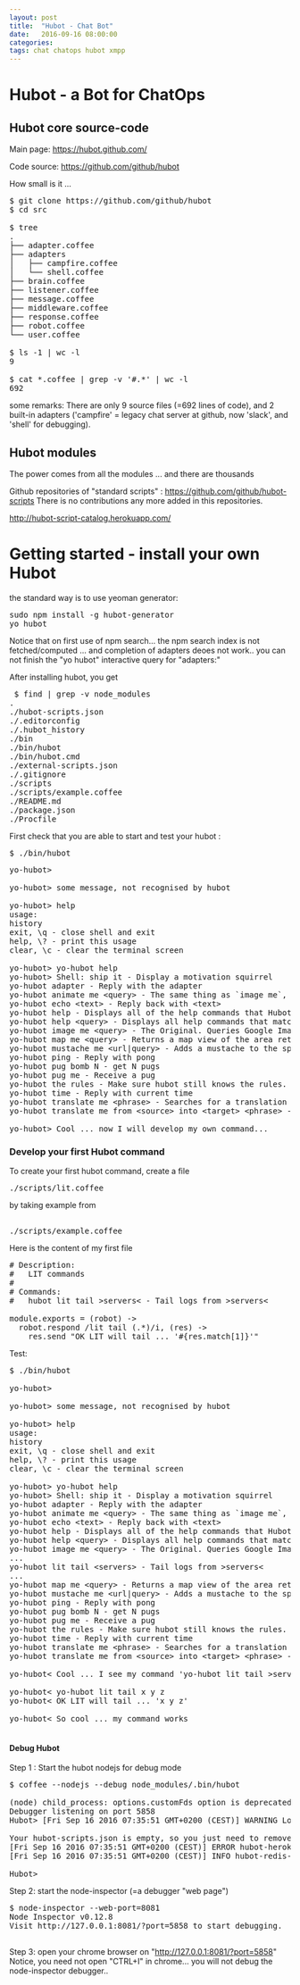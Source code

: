 ```yaml
---
layout: post
title:  "Hubot - Chat Bot"
date:   2016-09-16 08:00:00
categories: 
tags: chat chatops hubot xmpp
---
```


<h1>Hubot - a Bot for ChatOps</h1>

<H2>Hubot core source-code</H2>
Main page: <A href="https://hubot.github.com/">https://hubot.github.com/</A>

Code source: <A href="https://github.com/github/hubot">https://github.com/github/hubot</A>

How small is it ...
<PRE>
$ git clone https://github.com/github/hubot
$ cd src

$ tree
.
├── adapter.coffee
├── adapters
│   ├── campfire.coffee
│   └── shell.coffee
├── brain.coffee
├── listener.coffee
├── message.coffee
├── middleware.coffee
├── response.coffee
├── robot.coffee
└── user.coffee

$ ls -1 | wc -l
9

$ cat *.coffee | grep -v '#.*' | wc -l
692
</PRE>

some remarks:
There are only 9 source files (=692 lines of code), and 2 built-in adapters ('campfire' = legacy chat server at github, now 'slack', and 'shell' for debugging).

<H2>Hubot modules</H2>

The power comes from all the modules ... and there are thousands

Github repositories of "standard scripts" : 
<A href="https://github.com/github/hubot-scripts">https://github.com/github/hubot-scripts</A>
There is no contributions any more added in this repositories.

<A href="http://hubot-script-catalog.herokuapp.com/">http://hubot-script-catalog.herokuapp.com/</A>


<H1>Getting started - install your own Hubot</H1>

the standard way is to use yeoman generator:

<PRE>
sudo npm install -g hubot-generator 
yo hubot
</PRE>


Notice that on first use of npm search... the npm search index is not fetched/computed ... and completion of adapters deoes not work.. you can not finish the "yo hubot" interactive query for "adapters:"


After installing hubot, you get
<PRE>
 $ find | grep -v node_modules
.
./hubot-scripts.json
./.editorconfig
./.hubot_history
./bin
./bin/hubot
./bin/hubot.cmd
./external-scripts.json
./.gitignore
./scripts
./scripts/example.coffee
./README.md
./package.json
./Procfile
</PRE>

First check that you are able to start and test your hubot :
<PRE>
$ ./bin/hubot
</PRE>

<PRE>
yo-hubot&gt;

yo-hubot&gt; some message, not recognised by hubot

yo-hubot&gt; help
usage:
history 
exit, \q - close shell and exit
help, \? - print this usage
clear, \c - clear the terminal screen

yo-hubot&gt; yo-hubot help
yo-hubot&gt; Shell: ship it - Display a motivation squirrel
yo-hubot adapter - Reply with the adapter
yo-hubot animate me &lt;query&gt; - The same thing as `image me`, except adds a few parameters to try to return an animated GIF instead.
yo-hubot echo &lt;text&gt; - Reply back with &lt;text&gt;
yo-hubot help - Displays all of the help commands that Hubot knows about.
yo-hubot help &lt;query&gt; - Displays all help commands that match &lt;query&gt;.
yo-hubot image me &lt;query&gt; - The Original. Queries Google Images for &lt;query&gt; and returns a random top result.
yo-hubot map me &lt;query&gt; - Returns a map view of the area returned by `query`.
yo-hubot mustache me &lt;url|query&gt; - Adds a mustache to the specified URL or query result.
yo-hubot ping - Reply with pong
yo-hubot pug bomb N - get N pugs
yo-hubot pug me - Receive a pug
yo-hubot the rules - Make sure hubot still knows the rules.
yo-hubot time - Reply with current time
yo-hubot translate me &lt;phrase&gt; - Searches for a translation for the &lt;phrase&gt; and then prints that bad boy out.
yo-hubot translate me from &lt;source&gt; into &lt;target&gt; &lt;phrase&gt; - Translates &lt;phrase&gt; from &lt;source&gt; into &lt;target&gt;. Both &lt;source&gt; and &lt;target&gt; are optional

yo-hubot&gt; Cool ... now I will develop my own command...
</PRE>


<H3>Develop your first Hubot command</H3> 

To create your first hubot command, create a file
<PRE>
./scripts/lit.coffee
</PRE>
by taking example from
<PRE> 
./scripts/example.coffee
</PRE>

Here is the content of my first file
<PRE>
# Description:
#   LIT commands
#
# Commands:
#   hubot lit tail &gt;servers&lt; - Tail logs from &gt;servers&lt;

module.exports = (robot) ->
  robot.respond /lit tail (.*)/i, (res) ->
    res.send "OK LIT will tail ... '#{res.match[1]}'"
</PRE>


Test:
<PRE>
$ ./bin/hubot

yo-hubot>

yo-hubot> some message, not recognised by hubot

yo-hubot> help
usage:
history 
exit, \q - close shell and exit
help, \? - print this usage
clear, \c - clear the terminal screen

yo-hubot&gt; yo-hubot help
yo-hubot&gt; Shell: ship it - Display a motivation squirrel
yo-hubot adapter - Reply with the adapter
yo-hubot animate me &lt;query&gt; - The same thing as `image me`, except adds a few parameters to try to return an animated GIF instead.
yo-hubot echo &lt;text&gt; - Reply back with &lt;text&gt;
yo-hubot help - Displays all of the help commands that Hubot knows about.
yo-hubot help &lt;query&gt; - Displays all help commands that match &lt;query&gt;.
yo-hubot image me &lt;query&gt; - The Original. Queries Google Images for &lt;query&gt; and returns a random top result.
...
yo-hubot lit tail &lt;servers&gt; - Tail logs from &gt;servers&lt;
...
yo-hubot map me &lt;query&gt; - Returns a map view of the area returned by `query`.
yo-hubot mustache me &lt;url|query&gt; - Adds a mustache to the specified URL or query result.
yo-hubot ping - Reply with pong
yo-hubot pug bomb N - get N pugs
yo-hubot pug me - Receive a pug
yo-hubot the rules - Make sure hubot still knows the rules.
yo-hubot time - Reply with current time
yo-hubot translate me &lt;phrase&gt; - Searches for a translation for the &lt;phrase&gt; and then prints that bad boy out.
yo-hubot translate me from &lt;source&gt; into &lt;target&gt; &lt;phrase&gt; - Translates &lt;phrase&gt; from &lt;source&gt; into &lt;target&gt;. Both &lt;source&gt; and &lt;target&gt; are optional

yo-hubot&lt; Cool ... I see my command 'yo-hubot lit tail &gt;servers&lt;'

yo-hubot&lt; yo-hubot lit tail x y z 
yo-hubot&lt; OK LIT will tail ... 'x y z'

yo-hubot&lt; So cool ... my command works

</PRE>





<H4>Debug Hubot</H4>

Step 1 : Start the hubot nodejs for debug mode
<PRE>
$ coffee --nodejs --debug node_modules/.bin/hubot

(node) child_process: options.customFds option is deprecated. Use options.stdio instead.
Debugger listening on port 5858
Hubot> [Fri Sep 16 2016 07:35:51 GMT+0200 (CEST)] WARNING Loading scripts from hubot-scripts.json is deprecated and will be removed in 3.0 (https://github.com/github/hubot-scripts/issues/1113) in favor of packages for each script.

Your hubot-scripts.json is empty, so you just need to remove it.
[Fri Sep 16 2016 07:35:51 GMT+0200 (CEST)] ERROR hubot-heroku-alive included, but missing HUBOT_HEROKU_KEEPALIVE_URL. `heroku config:set HUBOT_HEROKU_KEEPALIVE_URL=$(heroku apps:info -s  | grep web-url | cut -d= -f2)`
[Fri Sep 16 2016 07:35:51 GMT+0200 (CEST)] INFO hubot-redis-brain: Using default redis on localhost:6379

Hubot&gt;
</PRE>

Step 2: start the node-inspector (=a debugger "web page")
<PRE>
$ node-inspector --web-port=8081
Node Inspector v0.12.8
Visit http://127.0.0.1:8081/?port=5858 to start debugging.

</PRE>

Step 3: open your chrome browser on "http://127.0.0.1:8081/?port=5858"
Notice, you need not open "CTRL+I" in chrome... you will not debug the node-inspector debugger..




